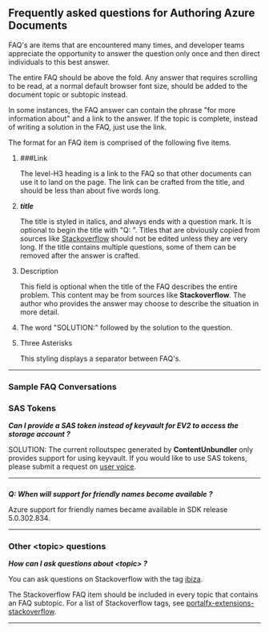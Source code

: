 ## Frequently asked questions for Authoring Azure Documents
<!-- Title is required, as a level 2 heading.  If appropriate, the phrase ' for <topic>' can be appended. -->

FAQ's are items that are encountered many times, and developer teams appreciate the opportunity to answer the question only once and then direct individuals to this best answer.

The entire FAQ should be above the fold.  Any answer that requires scrolling to be read, at a normal default browser font size, should be added to the document topic or subtopic instead.

In some instances, the FAQ answer can contain the phrase "for more information about" and a link to the answer.  If the topic is complete, instead of writing a solution in the FAQ, just use the link.

The format for an FAQ item is comprised of the following five items. 

1.  ###Link

    The level-H3 heading is  a link to the FAQ so that other documents can use it to land on the page. The link can be crafted from the title, and should be less than about five words long.

1.  ***title***

    The title is styled in italics, and always ends with a question mark.  It is optional to begin the title with "Q: ". Titles that are obviously copied from sources like [Stackoverflow](https://stackoverflow.microsoft.com/questions/tagged/ibiza) should not be edited unless they are very long.  If the title contains multiple questions, some of them can be removed after the answer is crafted.

1.  Description

    This field is optional when the title of the FAQ describes the entire problem. This content may be from sources like **Stackoverflow**. The author who provides the answer may choose to describe the situation in more detail.

1. The word "SOLUTION:" followed by the solution to the question. 

1.  Three Asterisks 

    This styling displays a separator between FAQ's.

* * *

### Sample FAQ Conversations

### SAS Tokens

***Can I provide a SAS token instead of keyvault for EV2 to access the storage account ?***

SOLUTION:
The current rolloutspec generated by **ContentUnbundler** only provides support for using keyvault. If you would like to use SAS tokens, please submit a request on [user voice](https:\\aka.ms\portalfx\uservoice).

* * *

###

***Q: When will support for friendly names become available ?***

Azure support for friendly names became available in SDK release 5.0.302.834.

* * *

### Other \<topic>  questions

***How can I ask questions about \<topic> ?***

You can ask questions on Stackoverflow with the tag [ibiza](https://stackoverflow.microsoft.com/questions/tagged/ibiza).

The Stackoverflow FAQ item should be included in every topic that contains an FAQ subtopic. For a list of Stackoverflow tags, see [portalfx-extensions-stackoverflow](portalfx-extensions-stackoverflow).

* * *